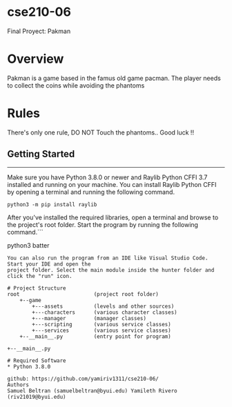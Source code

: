 # cse210-06
Final Proyect: Pakman

# Overview
Pakman is a game based in the famus old game pacman. The player needs to collect the coins while avoiding the phantoms

# Rules
There's only one rule, DO NOT Touch the phantoms.. Good luck !!

## Getting Started
---
Make sure you have Python 3.8.0 or newer and Raylib Python CFFI 3.7 installed and running on your machine. You can install Raylib Python CFFI by opening a terminal and running the following command.
```
python3 -m pip install raylib
```
After you've installed the required libraries, open a terminal and browse to the project's root folder. Start the program by running the following command.```

python3 batter 
```
You can also run the program from an IDE like Visual Studio Code. Start your IDE and open the 
project folder. Select the main module inside the hunter folder and click the "run" icon.

# Project Structure
root                        (project root folder)
    +--game
        +---assets          (levels and other sources)
        +---characters      (various character classes)
        +---manager         (manager classes)
        +---scripting       (various service classes)
        +---services        (various service classes)
    +--__main__.py          (entry point for program)
           
+--__main__.py

# Required Software
* Python 3.8.0

github: https://github.com/yamiriv1311/cse210-06/
Authors
Samuel Beltran (samuelbeltran@byui.edu) Yamileth Rivero (riv21019@byui.edu)



